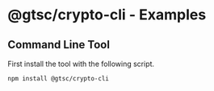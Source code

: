 # @gtsc/crypto-cli - Examples

## Command Line Tool

First install the tool with the following script.

```shell
npm install @gtsc/crypto-cli
```
